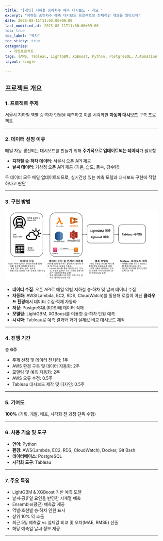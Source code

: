 ```yaml
---
title: "[개인] 지하철 승하차수 예측 대시보드 - 개요 "
excerpt: "지하철 승하차수 예측 대시보드 프로젝트의 전체적인 개요를 알아보자"
date: 2025-08-11T11:00:00+09:00
last_modified_at: 2025-08-11T11:00:00+09:00
toc: true
toc_label: "목차"
toc_sticky: true
categories:
  - 개인프로젝트
tags: [AWS, Tableau, LightGBM, XGBoost, Python, PostgreSQL, Automation, OpenAPI]
layout: single

---
```

## 프로젝트 개요

### 1. 프로젝트 주제
서울시 지하철 역별 승·하차 인원을 예측하고 이를 시각화한 **자동화 대시보드** 구축 프로젝트

---

### 2. 데이터 선정 이유
매일 자동 갱신되는 대시보드를 만들기 위해 **주기적으로 업데이트되는 데이터**가 필요함

- **지하철 승·하차 데이터**: 서울시 오픈 API 제공
- **날씨 데이터**: 기상청 오픈 API 제공 (기온, 습도, 풍속, 강수량)

두 데이터 모두 매일 업데이트되므로, 실시간성 있는 예측 모델과 대시보드 구현에 적합하다고 판단

---

### 3. 구현 방법
![프로젝트 아키텍처](/assets/images/subway_architecture.png)

- **데이터 수집**: 오픈 API로 매일 역별 지하철 승·하차 및 날씨 데이터 수집
- **자동화**: AWS(Lambda, EC2, RDS, CloudWatch)를 활용해 로컬이 아닌 **클라우드 환경**에서 데이터 수집·적재 자동화
- **저장**: PostgreSQL(RDS)에 데이터 적재
- **모델링**: LightGBM, XGBoost를 이용한 승·하차 인원 예측
- **시각화**: Tableau로 예측 결과와 과거 실제값 비교 대시보드 제작

---

### 4. 진행 기간
총 **6주**
- 주제 선정 및 데이터 전처리: 1주
- AWS 환경 구축 및 데이터 자동화: 2주
- 모델링 및 예측 자동화: 2주
- AWS 오류 수정: 0.5주
- Tableau 대시보드 제작 및 디자인: 0.5주

---

### 5. 기여도
**100%** (기획, 개발, 배포, 시각화 전 과정 단독 수행)

---

### 6. 사용 기술 및 도구
- **언어**: Python  
- **환경**: AWS(Lambda, EC2, RDS, CloudWatch), Docker, Git Bash  
- **데이터베이스**: PostgreSQL  
- **시각화 도구**: Tableau

---

### 7. 주요 특징
- LightGBM & XGBoost 기반 예측 모델
- 날씨·공휴일 요인을 반영한 시계열 예측
- Ensemble(평균) 예측값 제공
- 역별·호선별 승·하차 인원 표시
- 상위 10% 역 추출
- 최근 5일 예측값 vs 실제값 비교 및 오차(MAE, RMSE) 산출
- 해당 예측일 날씨 정보 제공

---